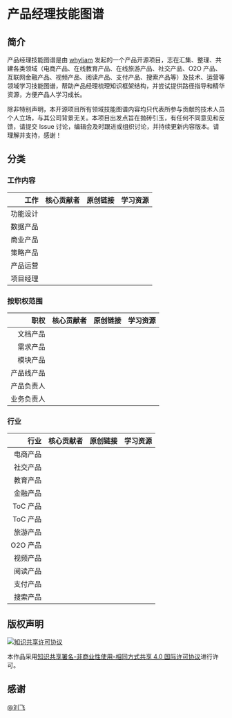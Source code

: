 # 产品经理技能图谱

## 简介

产品经理技能图谱是由 [whyliam](http://blog.naaln.com) 发起的一个产品开源项目，志在汇集、整理、共建各类领域（电商产品、在线教育产品、在线旅游产品、社交产品、O2O 产品、互联网金融产品、视频产品、阅读产品、支付产品、搜索产品等）及技术、运营等领域学习技能图谱，帮助产品经理梳理知识框架结构，并尝试提供路径指导和精华资源，方便产品人学习成长。

除非特别声明，本开源项目所有领域技能图谱内容均只代表所参与贡献的技术人员个人立场，与其公司背景无关。本项目出发点旨在抛砖引玉，有任何不同意见和反馈，请提交 Issue 讨论，编辑会及时跟进或组织讨论，并持续更新内容版本。请理解并支持，感谢！

## 分类

### 工作内容

|     工作 | 核心贡献者 | 原创链接 | 学习资源 |
| -------: | ---------- | -------- | -------- |
| 功能设计 |            |          |          |
| 数据产品 |            |          |          |
| 商业产品 |            |          |          |
| 策略产品 |            |          |          |
| 产品运营 |            |          |          |
| 项目经理 |            |          |          |

### 按职权范围

|       职权 | 核心贡献者 | 原创链接 | 学习资源 |
| ---------: | ---------- | -------- | -------- |
|   文档产品 |            |          |          |
|   需求产品 |            |          |          |
|   模块产品 |            |          |          |
| 产品线产品 |            |          |          |
| 产品负责人 |            |          |          |
| 业务负责人 |            |          |          |

### 行业

|     行业 | 核心贡献者 | 原创链接 | 学习资源 |
| -------: | ---------- | -------- | -------- |
| 电商产品 |            |          |          |
| 社交产品 |            |          |          |
| 教育产品 |            |          |          |
| 金融产品 |            |          |          |
| ToC 产品 |            |          |          |
| ToC 产品 |            |          |          |
| 旅游产品 |            |          |          |
| O2O 产品 |            |          |          |
| 视频产品 |            |          |          |
| 阅读产品 |            |          |          |
| 支付产品 |            |          |          |
| 搜索产品 |            |          |          |

## 版权声明

[![知识共享许可协议](https://i.creativecommons.org/l/by-nc-sa/4.0/88x31.png)](http://creativecommons.org/licenses/by-nc-sa/4.0/)

本作品采用[知识共享署名-非商业性使用-相同方式共享 4.0 国际许可协议](http://creativecommons.org/licenses/by-nc-sa/4.0/)进行许可。

## 感谢

[@刘飞](https://www.zhihu.com/people/laufei)
